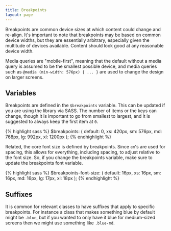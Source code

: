 ```yaml
---
title: Breakpoints
layout: page
---
```


Breakpoints are common device sizes at which content could change and re-align. It's important to note that breakpoints may be based on common device widths, but they are essentially arbitrary, especially given the multitude of devices available. Content should look good at any reasonable device width.

Media queries are "mobile-first", meaning that the default without a media query is assumed to be the smallest possible device, and media queries such as `@media (min-width: 576px) { ... }` are used to change the design on larger screens.

## Variables

Breakpoints are defined in the `$breakpoints` variable. This can be updated if you are using the library via SASS. The number of items or the keys can change, though it is important to go from smallest to largest, and it is suggested to always keep the first item at `0`.

{% highlight sass %}
$breakpoints: (
default: 0,
xs: 420px,
sm: 576px,
md: 768px,
lg: 992px,
xl: 1200px
);
{% endhighlight %}

Related, the core font size is defined by breakpoints. Since `em`'s are used for spacing, this allows for everything, including spacing, to adjust relative to the font size. So, if you change the breakpoints variable, make sure to update the breakpoints font variable.

{% highlight sass %}
$breakpoints-font-size: (
default: 16px,
xs: 16px,
sm: 16px,
md: 16px,
lg: 17px,
xl: 18px
);
{% endhighlight %}

## Suffixes

It is common for relevant classes to have suffixes that apply to specific breakpoints. For instance a class that makes something blue by default might be `.blue`, but if you wanted to only have it blue for medium-sized screens then we might use something like `.blue-md`.
